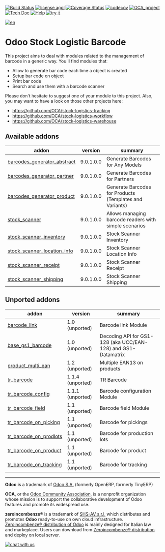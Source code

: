 [![Build Status](https://travis-ci.org/zeroincombenze/stock-logistics-barcode.svg?branch=9.0)](https://travis-ci.org/zeroincombenze/stock-logistics-barcode)
[![license agpl](https://img.shields.io/badge/licence-AGPL--3-blue.svg)](http://www.gnu.org/licenses/agpl-3.0.html)
[![Coverage Status](https://coveralls.io/repos/github/zeroincombenze/stock-logistics-barcode/badge.svg?branch=9.0)](https://coveralls.io/github/zeroincombenze/stock-logistics-barcode?branch=9.0)
[![codecov](https://codecov.io/gh/zeroincombenze/stock-logistics-barcode/branch/9.0/graph/badge.svg)](https://codecov.io/gh/zeroincombenze/stock-logistics-barcode/branch/9.0)
[![OCA_project](http://www.zeroincombenze.it/wp-content/uploads/ci-ct/prd/button-oca-9.svg)](https://github.com/OCA/stock-logistics-barcode/tree/9.0)
[![Tech Doc](http://www.zeroincombenze.it/wp-content/uploads/ci-ct/prd/button-docs-9.svg)](http://wiki.zeroincombenze.org/en/Odoo/9.0/dev)
[![Help](http://www.zeroincombenze.it/wp-content/uploads/ci-ct/prd/button-help-9.svg)](http://wiki.zeroincombenze.org/en/Odoo/9.0/man/LO)
[![try it](http://www.zeroincombenze.it/wp-content/uploads/ci-ct/prd/button-try-it-9.svg)](http://erp9.zeroincombenze.it)












































































[![en](http://www.shs-av.com/wp-content/en_US.png)](http://wiki.zeroincombenze.org/it/Odoo/7.0/man)

Odoo Stock Logistic Barcode
===========================


This project aims to deal with modules related to the management of barcode in a generic way. You'll find modules that:

 - Allow to generate bar code each time a object is created
 - Setup bar code on object
 - Print bar code
 - Search and use them with a barcode scanner

Please don't hesitate to suggest one of your module to this project. Also, you may want to have a look on those other projects here:

 - https://github.com/OCA/stock-logistics-tracking
 - https://github.com/OCA/stock-logistics-workflow
 - https://github.com/OCA/stock-logistics-warehouse

[//]: # (addons)


Available addons
----------------
addon | version | summary
--- | --- | ---
[barcodes_generator_abstract](barcodes_generator_abstract/) | 9.0.1.0.0 | Generate Barcodes for Any Models
[barcodes_generator_partner](barcodes_generator_partner/) | 9.0.1.0.0 | Generate Barcodes for Partners
[barcodes_generator_product](barcodes_generator_product/) | 9.0.1.0.0 | Generate Barcodes for Products (Templates and Variants)
[stock_scanner](stock_scanner/) | 9.0.1.0.0 | Allows managing barcode readers with simple scenarios
[stock_scanner_inventory](stock_scanner_inventory/) | 9.0.1.0.0 | Stock Scanner Inventory
[stock_scanner_location_info](stock_scanner_location_info/) | 9.0.1.0.0 | Stock Scanner Location Info
[stock_scanner_receipt](stock_scanner_receipt/) | 9.0.1.0.0 | Stock Scanner Receipt
[stock_scanner_shipping](stock_scanner_shipping/) | 9.0.1.0.0 | Stock Scanner Shipping


Unported addons
---------------
addon | version | summary
--- | --- | ---
[barcode_link](barcode_link/) | 1.0 (unported) | Barcode link Module
[base_gs1_barcode](base_gs1_barcode/) | 1.0 (unported) | Decoding API for GS1-128 (aka UCC/EAN-128) and GS1-Datamatrix
[product_multi_ean](product_multi_ean/) | 1.2 (unported) | Multiple EAN13 on products
[tr_barcode](tr_barcode/) | 1.1.4 (unported) | TR Barcode
[tr_barcode_config](tr_barcode_config/) | 1.1.1 (unported) | Barcode configuration Module
[tr_barcode_field](tr_barcode_field/) | 1.1 (unported) | Barcode field Module
[tr_barcode_on_picking](tr_barcode_on_picking/) | 1.1 (unported) | Barcode for pickings
[tr_barcode_on_prodlots](tr_barcode_on_prodlots/) | 1.1 (unported) | Barcode for production lots
[tr_barcode_on_product](tr_barcode_on_product/) | 1.1 (unported) | Barcode for product
[tr_barcode_on_tracking](tr_barcode_on_tracking/) | 1.1 (unported) | Barcode for tracking

[//]: # (end addons)

[//]: # (copyright)

----

**Odoo** is a trademark of [Odoo S.A.](https://www.odoo.com/) (formerly OpenERP, formerly TinyERP)

**OCA**, or the [Odoo Community Association](http://odoo-community.org/), is a nonprofit organization whose
mission is to support the collaborative development of Odoo features and
promote its widespread use.

**zeroincombenze®** is a trademark of [SHS-AV s.r.l.](http://www.shs-av.com/)
which distributes and promotes **Odoo** ready-to-use on own cloud infrastructure.
[Zeroincombenze® distribution of Odoo](http://wiki.zeroincombenze.org/en/Odoo)
is mainly designed for Italian law and markeplace.
Users can download from [Zeroincombenze® distribution](https://github.com/zeroincombenze/OCB) and deploy on local server.

[//]: # (end copyright)



[![chat with us](https://www.shs-av.com/wp-content/chat_with_us.gif)](https://tawk.to/85d4f6e06e68dd4e358797643fe5ee67540e408b)
